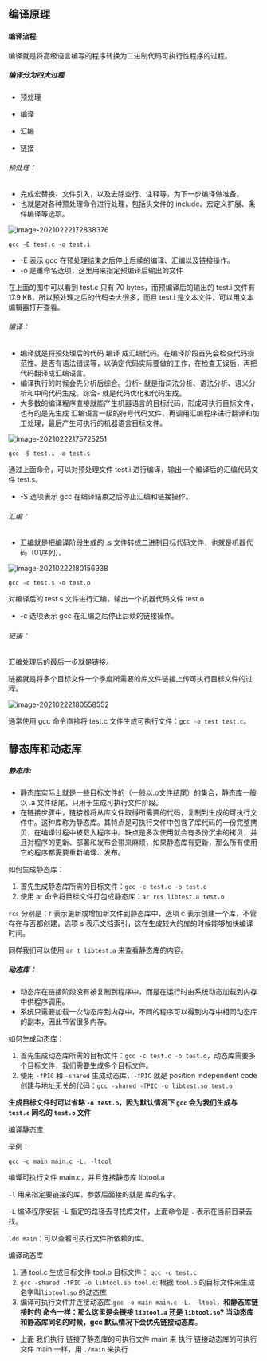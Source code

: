 ##  编译原理

#### 编译流程

编译就是将高级语言编写的程序转换为二进制代码可执行性程序的过程。

##### 编译分为四大过程

* 预处理

* 编译

* 汇编

* 链接

###### 预处理：

* 完成宏替换、文件引入，以及去除空行、注释等，为下一步编译做准备。
* 也就是对各种预处理命令进行处理，包括头文件的 include、宏定义扩展、条件编译等选项。

![image-20210222172838376](https://tva1.sinaimg.cn/large/008eGmZEly1gnwfwo8fqfj30kx0b2wgi.jpg)

`gcc -E test.c -o test.i`

* -E 表示 gcc 在预处理结束之后停止后续的编译、汇编以及链接操作。
* -o 是重命名选项，这里用来指定预编译后输出的文件

在上面的图中可以看到 test.c 只有 70 bytes，而预编译后的输出的 test.i 文件有 17.9 KB，所以预处理之后的代码会大很多，而且 test.i 是文本文件，可以用文本编辑器打开查看。



###### 编译：

* 编译就是将预处理后的代码 编译 成汇编代码。在编译阶段首先会检查代码规范性、是否有语法错误等，以确定代码实际要做的工作，在检查无误后，再把代码翻译成汇编语言。
* 编译执行的时候会先分析后综合。分析- 就是指词法分析、语法分析、语义分析和中间代码生成。综合- 就是代码优化和代码生成。
* 大多数的编译程序直接就能产生机器语言的目标代码，形成可执行目标文件，也有的是先生成 汇编语言一级的符号代码文件，再调用汇编程序进行翻译和加工处理，最后产生可执行的机器语言目标文件。

![image-20210222175725251](https://tva1.sinaimg.cn/large/008eGmZEly1gnwgqiwgx1j30kc0bgac3.jpg)

`gcc -S test.i -o test.s`

通过上面命令，可以对预处理文件 test.i 进行编译，输出一个编译后的汇编代码文件 test.s。

* -S 选项表示 gcc 在编译结束之后停止汇编和链接操作。

###### 汇编：

* 汇编就是把编译阶段生成的 .s 文件转成二进制目标代码文件，也就是机器代码（01序列）。

![image-20210222180156938](https://tva1.sinaimg.cn/large/008eGmZEly1gnwgv95z2rj30ke0b6acn.jpg)

`gcc -c test.s -o test.o`

对编译后的 test.s 文件进行汇编，输出一个机器代码文件 test.o

* -c 选项表示 gcc 在汇编之后停止后续的链接操作。

###### 链接：

汇编处理后的最后一步就是链接。

链接就是将多个目标文件一个季度所需要的库文件链接上传可执行目标文件的过程。

![image-20210222180558552](https://tva1.sinaimg.cn/large/008eGmZEly1gnwgzfxijaj30jy0b2q4r.jpg)

通常使用 gcc 命令直接将 test.c 文件生成可执行文件：`gcc -o test test.c`。







## 静态库和动态库

##### 静态库:

* 静态库实际上就是一些目标文件的（一般以.o文件结尾）的集合，静态库一般以 .a 文件结尾，只用于生成可执行文件阶段。
* 在链接步骤中，链接器将从库文件取得所需要的代码，复制到生成的可执行文件中。这种库称为静态库。其特点是可执行文件中包含了库代码的一份完整拷贝，在编译过程中被载入程序中。缺点是多次使用就会有多份沉余的拷贝，并且对程序的更新、部署和发布会带来麻烦，如果静态库有更新，那么所有使用它的程序都需要重新编译、发布。

如何生成静态库：

1. 首先生成静态库所需的目标文件：`gcc -c test.c -o test.o`
2. 使用 ar 命令将目标文件打包成静态库：`ar rcs libtest.a test.o`

`rcs` 分别是：r 表示更新或增加新文件到静态库中，选项 c 表示创建一个库，不管存在与否都创建，选项 s 表示文档索引，这在生成较大的库的时候能够加快编译时间。

同样我们可以使用 `ar t libtest.a` 来查看静态库的内容。

##### 动态库：

* 动态库在链接阶段没有被复制到程序中，而是在运行时由系统动态加载到内存中供程序调用。
* 系统只需要加载一次动态库到内存中，不同的程序可以得到内存中相同动态库的副本，因此节省很多内存。

如何生成动态库：

1. 首先生成动态库所需的目标文件：`gcc -c test.c -o test.o`，动态库需要多个目标文件，我们需要生成多个目标文件。
2. 使用 `-fPIC` 和 `-shared` 生成动态库，`-fPIC` 就是 position independent code 创建与地址无关的代码：`gcc -shared -fPIC -o libtest.so test.o`

**生成目标文件时可以省略 `-o test.o`，因为默认情况下 `gcc` 会为我们生成与 `test.c` 同名的 `test.o` 文件**

编译静态库

举例：

`gcc -o main main.c -L. -ltool`

编译可执行文件 main.c，并且连接静态库 libtool.a

`-l` 用来指定要链接的库，参数后面接的就是 库的名字。

`-L` 编译程序安装 -L 指定的路径去寻找库文件，上面命令是 `.` 表示在当前目录去找。

`ldd main`：可以查看可执行文件所依赖的库。

编译动态库

1. 通 tool.c 生成目标文件 tool.o 目标文件： `gcc -c test.c`
2. `gcc -shared -fPIC -o libtool.so tool.o`: 根据 `tool.o` 的目标文件来生成 名字叫`libtool.so`  的动态库
3. 编译可执行文件并连接动态库:`gcc -o main main.c -L. -ltool`，**和静态库链接时的 命令一样：那么这里是会链接 `libtool.a` 还是 `libtool.so`? 当动态库和静态库同名的时候，gcc 默认情况下会优先链接动态库**。

* 上面 我们执行 链接了静态库的可执行文件 main 来 执行 链接动态库的可执行文件 main 一样，用 `./main` 来执行





